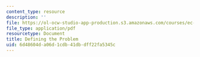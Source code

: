 ```yaml
---
content_type: resource
description: ''
file: https://ol-ocw-studio-app-production.s3.amazonaws.com/courses/ec-s02-water-jet-technologies-spring-2005/6d48604da06d1cdb41dbdff22fa5345c_MITEC_S02S05_3_def_prob.pdf
file_type: application/pdf
resourcetype: Document
title: Defining the Problem
uid: 6d48604d-a06d-1cdb-41db-dff22fa5345c
---
```

